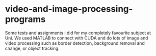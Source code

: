 # video-and-image-processing-programs
Some tests and assignments i did for my completely favourite subject at Uni. We used MATLAB to connect with CUDA and do lots of image and video processing such as border detection, background removal and change, or object tracking
